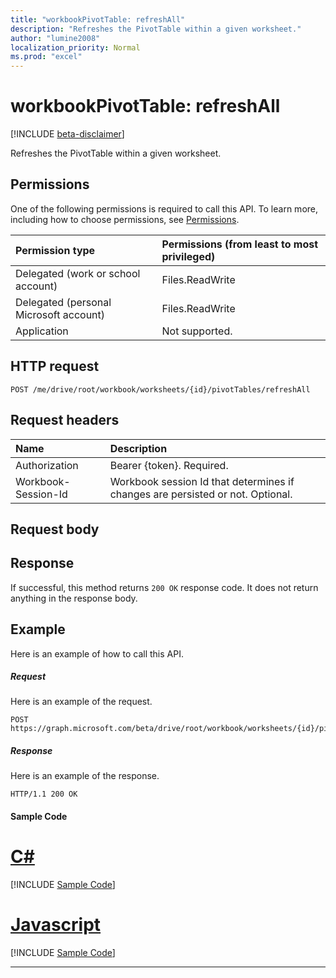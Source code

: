 ```yaml
---
title: "workbookPivotTable: refreshAll"
description: "Refreshes the PivotTable within a given worksheet."
author: "lumine2008"
localization_priority: Normal
ms.prod: "excel"
---
```


# workbookPivotTable: refreshAll

[!INCLUDE [beta-disclaimer](../../includes/beta-disclaimer.md)]

Refreshes the PivotTable within a given worksheet.

## Permissions
One of the following permissions is required to call this API. To learn more, including how to choose permissions, see [Permissions](/graph/permissions-reference).

|Permission type      | Permissions (from least to most privileged)              |
|:--------------------|:---------------------------------------------------------|
|Delegated (work or school account) | Files.ReadWrite    |
|Delegated (personal Microsoft account) | Files.ReadWrite    |
|Application | Not supported. |

## HTTP request
<!-- { "blockType": "ignored" } -->
```http
POST /me/drive/root/workbook/worksheets/{id}/pivotTables/refreshAll

```
## Request headers
| Name       | Description|
|:---------------|:----------|
| Authorization  | Bearer {token}. Required. |
| Workbook-Session-Id  | Workbook session Id that determines if changes are persisted or not. Optional.|

## Request body

## Response

If successful, this method returns `200 OK` response code. It does not return anything in the response body.

## Example
Here is an example of how to call this API.
##### Request
Here is an example of the request.
<!-- {
  "blockType": "request",
  "name": "workbookpivottable_refreshall"
}-->
```http
POST https://graph.microsoft.com/beta/drive/root/workbook/worksheets/{id}/pivotTables/refreshAll
```

##### Response
Here is an example of the response.
<!-- {
  "blockType": "response",
  "truncated": true,
  "@odata.type": "microsoft.graph.none"
} -->
```http
HTTP/1.1 200 OK
```
#### Sample Code
# [C#](#tab/CS)
[!INCLUDE [Sample Code]( ../includes/workbookpivottable_refreshall-C#-snippets.md)]

# [Javascript](#tab/Javascript)
[!INCLUDE [Sample Code]( ../includes/workbookpivottable_refreshall-Javascript-snippets.md)]

---

<!--
{
  "type": "#page.annotation",
  "suppressions": [
    "Error: /api-reference/beta/api/workbookpivottable-refreshall.md:\r\n      Exception processing links.\r\n    System.ArgumentException: Link Definition was null. Link text: !INCLUDE [beta-disclaimer](../../includes/beta-disclaimer.md)\r\n      at ApiDoctor.Validation.DocFile.get_LinkDestinations()\r\n      at ApiDoctor.Validation.DocSet.ValidateLinks(Boolean includeWarnings, String[] relativePathForFiles, IssueLogger issues, Boolean requireFilenameCaseMatch, Boolean printOrphanedFiles)"
  ]
}
-->

